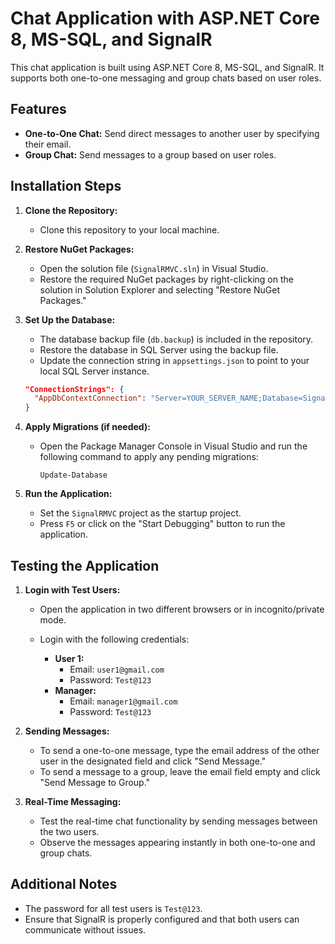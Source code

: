 # Chat Application with ASP.NET Core 8, MS-SQL, and SignalR

This chat application is built using ASP.NET Core 8, MS-SQL, and SignalR. It supports both one-to-one messaging and group chats based on user roles.

## Features
- **One-to-One Chat:** Send direct messages to another user by specifying their email.
- **Group Chat:** Send messages to a group based on user roles.

## Installation Steps

1. **Clone the Repository:**
   - Clone this repository to your local machine.

2. **Restore NuGet Packages:**
   - Open the solution file (`SignalRMVC.sln`) in Visual Studio.
   - Restore the required NuGet packages by right-clicking on the solution in Solution Explorer and selecting "Restore NuGet Packages."

3. **Set Up the Database:**
   - The database backup file (`db.backup`) is included in the repository.
   - Restore the database in SQL Server using the backup file.
   - Update the connection string in `appsettings.json` to point to your local SQL Server instance.

   ```json
   "ConnectionStrings": {
     "AppDbContextConnection": "Server=YOUR_SERVER_NAME;Database=SignalRMVC;Trusted_Connection=True;MultipleActiveResultSets=True"
   }
   ```

4. **Apply Migrations (if needed):**
   - Open the Package Manager Console in Visual Studio and run the following command to apply any pending migrations:
     ```
     Update-Database
     ```

5. **Run the Application:**
   - Set the `SignalRMVC` project as the startup project.
   - Press `F5` or click on the "Start Debugging" button to run the application.

## Testing the Application

1. **Login with Test Users:**
   - Open the application in two different browsers or in incognito/private mode.
   - Login with the following credentials:

     - **User 1:** 
       - Email: `user1@gmail.com`
       - Password: `Test@123`
     - **Manager:**
       - Email: `manager1@gmail.com`
       - Password: `Test@123`

2. **Sending Messages:**
   - To send a one-to-one message, type the email address of the other user in the designated field and click "Send Message."
   - To send a message to a group, leave the email field empty and click "Send Message to Group."

3. **Real-Time Messaging:**
   - Test the real-time chat functionality by sending messages between the two users.
   - Observe the messages appearing instantly in both one-to-one and group chats.

## Additional Notes

- The password for all test users is `Test@123`.
- Ensure that SignalR is properly configured and that both users can communicate without issues.
